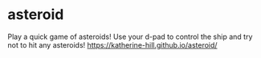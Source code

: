 # asteroid

Play a quick game of asteroids! Use your d-pad to control the ship and try not to hit any asteroids!
https://katherine-hill.github.io/asteroid/
